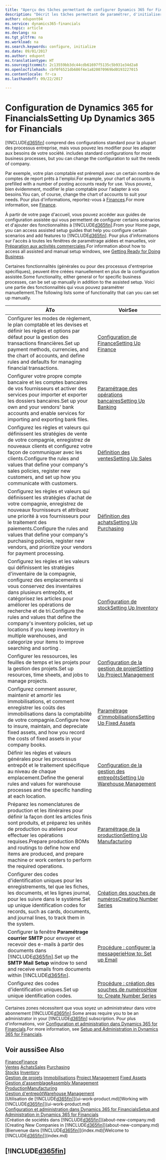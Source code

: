 ```yaml
---
title: "Aperçu des tâches permettant de configurer Dynamics 365 for Financials | Microsoft Docs"
description: "Décrit les tâches permettant de paramétrer, d'initialiser, et de configurer Dynamics 365 for Financials selon vos besoins."
author: edupont04
ms.service: dynamics365-financials
ms.topic: article
ms.devlang: na
ms.tgt_pltfrm: na
ms.workload: na
ms.search.keywords: configure, initialize
ms.date: 09/01/2017
ms.author: edupont
ms.translationtype: HT
ms.sourcegitcommit: 2c13559bb3dc44cdb61697f5135c5b931e34d2a8
ms.openlocfilehash: cbf0f6521db686f4e1a820070969bd0193227015
ms.contentlocale: fr-ca
ms.lasthandoff: 09/22/2017

---
```

# <a name="setting-up-dynamics-365-for-financials"></a><span data-ttu-id="ae9dd-103">Configuration de Dynamics 365 for Financials</span><span class="sxs-lookup"><span data-stu-id="ae9dd-103">Setting Up Dynamics 365 for Financials</span></span>
[!INCLUDE[d365fin](includes/d365fin_md.md)]<span data-ttu-id="ae9dd-104"> comprend des configurations standard pour la plupart des processus entreprise, mais vous pouvez les modifier pour les adapter aux besoins de votre société.</span><span class="sxs-lookup"><span data-stu-id="ae9dd-104"> includes standard configurations for most business processes, but you can change the configuration to suit the needs of company.</span></span>

<span data-ttu-id="ae9dd-105">Par exemple, votre plan comptable est prérempli avec un certain nombre de comptes de report prêts à l'emploi.</span><span class="sxs-lookup"><span data-stu-id="ae9dd-105">For example, your chart of accounts is prefilled with a number of posting accounts ready for use.</span></span> <span data-ttu-id="ae9dd-106">Vous pouvez, bien évidemment, modifier le plan comptable pour l'adapter à vos besoins.</span><span class="sxs-lookup"><span data-stu-id="ae9dd-106">You can, of course, change the chart of accounts to suit your needs.</span></span> <span data-ttu-id="ae9dd-107">Pour plus d'informations, reportez-vous à [Finances](finance.md).</span><span class="sxs-lookup"><span data-stu-id="ae9dd-107">For more information, see [Finance](finance.md).</span></span>

<span data-ttu-id="ae9dd-108">À partir de votre page d'accueil, vous pouvez accéder aux guides de configuration assistée qui vous permettent de configurer certains scénarios et d'ajouter des fonctionnalités à [!INCLUDE[d365fin](includes/d365fin_md.md)].</span><span class="sxs-lookup"><span data-stu-id="ae9dd-108">From your Home page, you can access assisted setup guides that help you configure certain scenarios and add features to [!INCLUDE[d365fin](includes/d365fin_md.md)].</span></span> <span data-ttu-id="ae9dd-109">Pour plus d'informations sur l'accès à toutes les fenêtres de paramétrage aidées et manuelles, voir [Préparation aux activités commerciales](ui-get-ready-business.md).</span><span class="sxs-lookup"><span data-stu-id="ae9dd-109">For information about how to access all assisted and manual setup windows, see [Getting Ready for Doing Business](ui-get-ready-business.md).</span></span>

<span data-ttu-id="ae9dd-110">Certaines fonctionnalités (générales ou pour des processus d'entreprise spécifiques), peuvent être créées manuellement en plus de la configuration assistée.</span><span class="sxs-lookup"><span data-stu-id="ae9dd-110">Some functionality, either general or for specific business processes, can be set up manually in addition to the assisted setup.</span></span> <span data-ttu-id="ae9dd-111">Voici une partie des fonctionnalités qui vous pouvez paramétrer manuellement.</span><span class="sxs-lookup"><span data-stu-id="ae9dd-111">The following lists some of functionality that can you can set up manually.</span></span>

| <span data-ttu-id="ae9dd-112">À</span><span class="sxs-lookup"><span data-stu-id="ae9dd-112">To</span></span> | <span data-ttu-id="ae9dd-113">Voir</span><span class="sxs-lookup"><span data-stu-id="ae9dd-113">See</span></span> |
| --- | --- |
| <span data-ttu-id="ae9dd-114">Configurer les modes de règlement, le plan comptable et les devises et définir les règles et options par défaut pour la gestion des transactions financières.</span><span class="sxs-lookup"><span data-stu-id="ae9dd-114">Set up payment methods, currencies, and the chart of accounts, and define rules and defaults for managing financial transactions.</span></span> |[<span data-ttu-id="ae9dd-115">Configuration de Finance</span><span class="sxs-lookup"><span data-stu-id="ae9dd-115">Setting Up Finance</span></span>](finance-setup-finance.md) |
| <span data-ttu-id="ae9dd-116">Configurer votre propre compte bancaire et les comptes bancaires de vos fournisseurs et activer des services pour importer et exporter les dossiers bancaires.</span><span class="sxs-lookup"><span data-stu-id="ae9dd-116">Set up your own and your vendors' bank accounts and enable services for importing and exporting bank files.</span></span> |[<span data-ttu-id="ae9dd-117">Paramétrage des opérations bancaires</span><span class="sxs-lookup"><span data-stu-id="ae9dd-117">Setting Up Banking</span></span>](bank-setup-banking.md) |
| <span data-ttu-id="ae9dd-118">Configurez les règles et valeurs qui définissent les stratégies de vente de votre compagnie, enregistrez de nouveaux clients et configurez votre façon de communiquer avec les clients.</span><span class="sxs-lookup"><span data-stu-id="ae9dd-118">Configure the rules and values that define your company's sales policies, register new customers, and set up how you communicate with customers.</span></span> |[<span data-ttu-id="ae9dd-119">Définition des ventes</span><span class="sxs-lookup"><span data-stu-id="ae9dd-119">Setting Up Sales</span></span>](sales-setup-sales.md) |
| <span data-ttu-id="ae9dd-120">Configurez les règles et valeurs qui définissent les stratégies d'achat de votre compagnie, enregistrez de nouveaux fournisseurs et attribuez une priorité à vos fournisseurs pour le traitement des paiements.</span><span class="sxs-lookup"><span data-stu-id="ae9dd-120">Configure the rules and values that define your company's purchasing policies, register new vendors, and prioritize your vendors for payment processing.</span></span> |[<span data-ttu-id="ae9dd-121">Définition des achats</span><span class="sxs-lookup"><span data-stu-id="ae9dd-121">Setting Up Purchasing</span></span>](purchasing-setup-purchasing.md) |
| <span data-ttu-id="ae9dd-122">Configurez les règles et les valeurs qui définissent les stratégies d'inventaire de la compagnie, configurez des emplacements si vous conservez des inventaires dans plusieurs entrepôts, et catégorisez les articles pour améliorer les opérations de recherche et de tri.</span><span class="sxs-lookup"><span data-stu-id="ae9dd-122">Configure the rules and values that define the company's inventory policies, set up locations if you keep inventory in multiple warehouses, and categorize your items to improve searching and sorting .</span></span> |[<span data-ttu-id="ae9dd-123">Configuration de stock</span><span class="sxs-lookup"><span data-stu-id="ae9dd-123">Setting Up Inventory</span></span>](inventory-setup-inventory.md) |
| <span data-ttu-id="ae9dd-124">Configurer les ressources, les feuilles de temps et les projets pour la gestion des projets.</span><span class="sxs-lookup"><span data-stu-id="ae9dd-124">Set up resources, time sheets, and jobs to manage projects.</span></span> |[<span data-ttu-id="ae9dd-125">Configuration de la gestion de projet</span><span class="sxs-lookup"><span data-stu-id="ae9dd-125">Setting Up Project Management</span></span>](projects-setup-projects.md) |
| <span data-ttu-id="ae9dd-126">Configurez comment assurer, maintenir et amortir les immobilisations, et comment enregistrer les coûts des immobilisations dans la comptabilité de votre compagnie.</span><span class="sxs-lookup"><span data-stu-id="ae9dd-126">Configure how to insure, maintain, and depreciate fixed assets, and how you record the costs of fixed assets in your company books.</span></span> |[<span data-ttu-id="ae9dd-127">Paramétrage d'immobilisations</span><span class="sxs-lookup"><span data-stu-id="ae9dd-127">Setting Up Fixed Assets</span></span>](fa-setup.md) |
|<span data-ttu-id="ae9dd-128">Définir les règles et valeurs générales pour les processus entrepôt et le traitement spécifique au niveau de chaque emplacement.</span><span class="sxs-lookup"><span data-stu-id="ae9dd-128">Define the general rules and values for warehouse processes and the specific handling at each location.</span></span>|[<span data-ttu-id="ae9dd-129">Configuration de la gestion des entrepôts</span><span class="sxs-lookup"><span data-stu-id="ae9dd-129">Setting Up Warehouse Management</span></span>](warehouse-setup-warehouse.md)|
|<span data-ttu-id="ae9dd-130">Préparez les nomenclatures de production et les itinéraires pour définir la façon dont les articles finis sont produits, et préparez les unités de production ou ateliers pour effectuer les opérations requises.</span><span class="sxs-lookup"><span data-stu-id="ae9dd-130">Prepare production BOMs and routings to define how end items are produced, and prepare machine or work centers to perform the required operations.</span></span>|[<span data-ttu-id="ae9dd-131">Paramétrage de la production</span><span class="sxs-lookup"><span data-stu-id="ae9dd-131">Setting Up Manufacturing</span></span>](production-configure-production-processes.md)|
| <span data-ttu-id="ae9dd-132">Configurer des codes d'identification uniques pour les enregistrements, tel que les fiches, les documents, et les lignes journal, pour les suivre dans le système.</span><span class="sxs-lookup"><span data-stu-id="ae9dd-132">Set up unique identification codes for records, such as cards, documents, and journal lines, to track them in the system.</span></span> |[<span data-ttu-id="ae9dd-133">Création des souches de numéros</span><span class="sxs-lookup"><span data-stu-id="ae9dd-133">Creating Number Series</span></span>](ui-create-number-series.md) |
| <span data-ttu-id="ae9dd-134">Configurer la fenêtre **Paramétrage courrier SMTP** pour envoyer et recevoir des e-mails à partir des documents dans [!INCLUDE[d365fin](includes/d365fin_md.md)].</span><span class="sxs-lookup"><span data-stu-id="ae9dd-134">Set up the **SMTP Mail Setup** window to send and receive emails from documents within [!INCLUDE[d365fin](includes/d365fin_md.md)].</span></span> |[<span data-ttu-id="ae9dd-135">Procédure : configurer la messagerie</span><span class="sxs-lookup"><span data-stu-id="ae9dd-135">How to: Set up Email</span></span>](madeira-how-setup-email.md) |
| <span data-ttu-id="ae9dd-136">Configurez des codes d'identification uniques.</span><span class="sxs-lookup"><span data-stu-id="ae9dd-136">Set up unique identification codes.</span></span> |[<span data-ttu-id="ae9dd-137">Procédure : création des souches de numéros</span><span class="sxs-lookup"><span data-stu-id="ae9dd-137">How to: Create Number Series</span></span>](ui-create-number-series.md) |

<span data-ttu-id="ae9dd-138">Certaines zones nécessitent que vous soyez un administrateur dans votre abonnement [!INCLUDE[d365fin](includes/d365fin_md.md)].</span><span class="sxs-lookup"><span data-stu-id="ae9dd-138">Some areas require you to be an administrator in your [!INCLUDE[d365fin](includes/d365fin_md.md)] subscription.</span></span> <span data-ttu-id="ae9dd-139">Pour plus d'informations, voir [Configuration et administration dans Dynamics 365 for Financials](admin-setup-and-administration.md).</span><span class="sxs-lookup"><span data-stu-id="ae9dd-139">For more information, see [Setup and Administration in Dynamics 365 for Financials](admin-setup-and-administration.md).</span></span>  

## <a name="see-also"></a><span data-ttu-id="ae9dd-140">Voir aussi</span><span class="sxs-lookup"><span data-stu-id="ae9dd-140">See Also</span></span>
[<span data-ttu-id="ae9dd-141">Finance</span><span class="sxs-lookup"><span data-stu-id="ae9dd-141">Finance</span></span>](finance.md)  
<span data-ttu-id="ae9dd-142">[Ventes](sales-manage-sales.md)
[Achats](purchasing-manage-purchasing.md)</span><span class="sxs-lookup"><span data-stu-id="ae9dd-142">[Sales](sales-manage-sales.md)
[Purchasing](purchasing-manage-purchasing.md)</span></span>  
<span data-ttu-id="ae9dd-143">[Stocks](inventory-manage-inventory.md)  </span><span class="sxs-lookup"><span data-stu-id="ae9dd-143">[Inventory](inventory-manage-inventory.md)  </span></span>  
<span data-ttu-id="ae9dd-144">[Gestion de projets](projects-manage-projects.md)
[Immobilisations](fa-manage.md)  </span><span class="sxs-lookup"><span data-stu-id="ae9dd-144">[Project Management](projects-manage-projects.md)
[Fixed Assets](fa-manage.md)  </span></span>  
[<span data-ttu-id="ae9dd-145">Gestion d'assemblage</span><span class="sxs-lookup"><span data-stu-id="ae9dd-145">Assembly Management</span></span>](assembly-assemble-items.md)  
[<span data-ttu-id="ae9dd-146">Production</span><span class="sxs-lookup"><span data-stu-id="ae9dd-146">Manufacturing</span></span>](production-manage-manufacturing.md)  
[<span data-ttu-id="ae9dd-147">Gestion d'entrepôt</span><span class="sxs-lookup"><span data-stu-id="ae9dd-147">Warehouse Management</span></span>](warehouse-manage-warehouse.md)  
<span data-ttu-id="ae9dd-148">[Utilisation de [!INCLUDE[d365fin](includes/d365fin_md.md)]](ui-work-product.md)</span><span class="sxs-lookup"><span data-stu-id="ae9dd-148">[Working with [!INCLUDE[d365fin](includes/d365fin_md.md)]](ui-work-product.md)</span></span>  
[<span data-ttu-id="ae9dd-149">Configuration et administration dans Dynamics 365 for Financials</span><span class="sxs-lookup"><span data-stu-id="ae9dd-149">Setup and Administration in Dynamics 365 for Financials</span></span>](admin-setup-and-administration.md)  
<span data-ttu-id="ae9dd-150">[Création de sociétés dans [!INCLUDE[d365fin](includes/d365fin_md.md)]](about-new-company.md)</span><span class="sxs-lookup"><span data-stu-id="ae9dd-150">[Creating New Companies in [!INCLUDE[d365fin](includes/d365fin_md.md)]](about-new-company.md)</span></span>  
<span data-ttu-id="ae9dd-151">[Bienvenue dans [!INCLUDE[d365fin](includes/d365fin_md.md)]](index.md)</span><span class="sxs-lookup"><span data-stu-id="ae9dd-151">[Welcome to [!INCLUDE[d365fin](includes/d365fin_md.md)]](index.md)</span></span>  

## [!INCLUDE[d365fin](includes/free_trial_md.md)]

